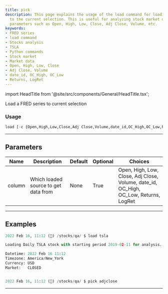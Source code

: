 ```yaml
---
title: pick
description: This page explains the usage of the load command for loading a FRED series
  to the current selection. This is useful for analyzing stock market data with various
  parameters such as Open, High, Low, Close, Adj Close, Volume, etc.
keywords:
- FRED series
- load command
- Stocks analysis
- TSLA
- Python commands
- Stock market
- Market data
- Open, High, Low, Close
- Adj Close, Volume
- date_id, OC_High, OC_Low
- Returns, LogRet
---
```


import HeadTitle from '@site/src/components/General/HeadTitle.tsx';

<HeadTitle title="economy/qa/pick - Reference | OpenBB Terminal Docs" />

Load a FRED series to current selection

### Usage

```python
load [-c {Open,High,Low,Close,Adj Close,Volume,date_id,OC_High,OC_Low,Returns,LogRet}]
```

---

## Parameters

| Name | Description | Default | Optional | Choices |
| ---- | ----------- | ------- | -------- | ------- |
| column | Which loaded source to get data from | None | True | Open, High, Low, Close, Adj Close, Volume, date_id, OC_High, OC_Low, Returns, LogRet |


---

## Examples

```python
2022 Feb 16, 11:12 (🦋) /stocks/qa/ $ load tsla

Loading Daily TSLA stock with starting period 2019-02-11 for analysis.

Datetime: 2022 Feb 16 11:12
Timezone: America/New_York
Currency: USD
Market:   CLOSED


2022 Feb 16, 11:12 (🦋) /stocks/qa/ $ pick adjclose
```
---

